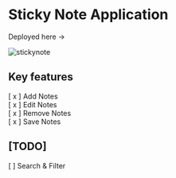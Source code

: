 Sticky Note Application
============================================================

Deployed here ->



![stickynote](https://user-images.githubusercontent.com/69422123/122508870-52b42280-d020-11eb-90e9-2c37b2020dff.gif)











## Key features

[ x ] Add Notes
<br/>
[ x ] Edit Notes
<br/>
[ x ] Remove Notes
<br/>
[ x ] Save Notes







## [TODO]

[  ] Search & Filter
